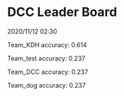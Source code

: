 # DCC Leader Board
2020/11/12 02:30

Team_KDH accuracy: 0.614

Team_test accuracy: 0.237

Team_DCC accuracy: 0.237

Team_dog accuracy: 0.237

